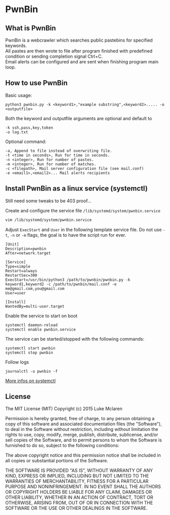 # PwnBin


## What is PwnBin
PwnBin is a webcrawler which searches public pastebins for specified keywords.  
All pastes are then wrote to file after program finished with predefined condition or sending completion signal Ctrl+C.  
Email alerts can be configured and are sent when finishing program main loop.  


## How to use PwnBin
  
  Basic usage:
  
    python3 pwnbin.py -k <keyword1>,"example substring",<keyword2>..... -o <outputfile>
  
  Both the keyword and outputfile arguments are optional and default to 

    -k ssh,pass,key,token
    -o log.txt

  Optional command:

  	-a, Append to file instead of overwriting file.
  	-t <time in seconds>, Run for time in seconds.
  	-n <integer>, Run for number of pastes.
  	-m <integer>, Run for number of matches.
    -c <filepath>, Mail server configuration file (see mail.conf)
    -e <email1>,<email2>... Mail alerts recipients


## Install PwnBin as a linux service (systemctl)

Still need some tweaks to be 403 proof...

Create and configure the service file `/lib/systemd/system/pwnbin.service`
```bash
vim /lib/systemd/system/pwnbin.service
```
Adjust `ExecStart` and `User` in the following template service file. 
Do not use `-t`, `-n` or `-m` flags, the goal is to have the script run for ever.  

```
[Unit]
Description=pwnbin
After=network.target

[Service]
Type=simple
Restart=always
RestartSec=300
ExecStart=/usr/bin/python3 /path/to/pwnbin/pwnbin.py -k keyword1,keyword2 -c /path/to/pwnbin/mail.conf -e me@gmail.com,you@gmail.com
User=user

[Install]
WantedBy=multi-user.target
```

Enable the service to start on boot
```
systemctl daemon-reload
systemctl enable pwnbin.service
```

The service can be started/stopped with the following commands:
```
systemctl start pwnbin
systemctl stop pwnbin
```  

Follow logs
```
journalctl -u pwnbin -f
```
[More infos on systemctl](https://access.redhat.com/documentation/en-us/red_hat_enterprise_linux/7/html/system_administrators_guide/sect-managing_services_with_systemd-unit_files) 


## License

The MIT License (MIT)						 Copyright (c) 2015 Luke Mclaren

Permission is hereby granted, free of charge, to any person obtaining a copy
of this software and associated documentation files (the "Software"), to deal
in the Software without restriction, including without limitation the rights
to use, copy, modify, merge, publish, distribute, sublicense, and/or sell
copies of the Software, and to permit persons to whom the Software is
furnished to do so, subject to the following conditions:

The above copyright notice and this permission notice shall be included in all
copies or substantial portions of the Software.

THE SOFTWARE IS PROVIDED "AS IS", WITHOUT WARRANTY OF ANY KIND, EXPRESS OR
IMPLIED, INCLUDING BUT NOT LIMITED TO THE WARRANTIES OF MERCHANTABILITY,
FITNESS FOR A PARTICULAR PURPOSE AND NONINFRINGEMENT. IN NO EVENT SHALL THE
AUTHORS OR COPYRIGHT HOLDERS BE LIABLE FOR ANY CLAIM, DAMAGES OR OTHER
LIABILITY, WHETHER IN AN ACTION OF CONTRACT, TORT OR OTHERWISE, ARISING FROM,
OUT OF OR IN CONNECTION WITH THE SOFTWARE OR THE USE OR OTHER DEALINGS IN THE
SOFTWARE.

